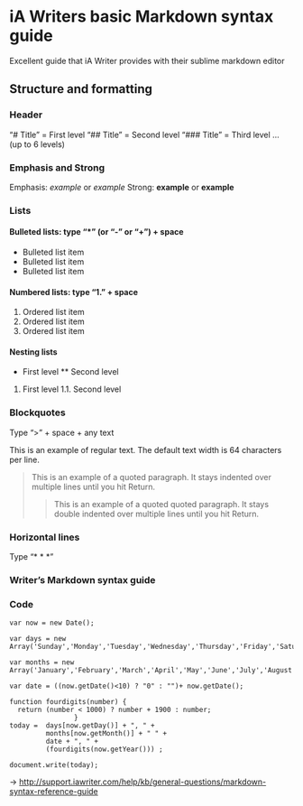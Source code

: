 # iA Writers basic Markdown syntax guide
Excellent guide that iA Writer provides with their sublime markdown editor
## Structure and formatting
### Header

“# Title” = First level
“## Title” = Second level
“### Title” = Third level
… (up to 6 levels)

### Emphasis and Strong

Emphasis: *example* or _example_ 
Strong: **example** or __example__

### Lists

#### Bulleted lists: type “*” (or “-” or “+”) + space

* Bulleted list item
* Bulleted list item
* Bulleted list item

#### Numbered lists: type “1.” + space

1. Ordered list item
2. Ordered list item
3. Ordered list item

#### Nesting lists

* First level
** Second level

1. First level
1.1. Second level

### Blockquotes

Type “>” + space + any text

This is an example of regular text. The default text width is 64 characters per line.

> This is an example of a quoted paragraph. It stays indented over multiple lines until you hit Return.
>> This is an example of a quoted quoted paragraph. It stays double indented over multiple lines until you hit Return.

### Horizontal lines

Type “* * *”

### Writer’s Markdown syntax guide

### Code 
    var now = new Date();

    var days = new Array('Sunday','Monday','Tuesday','Wednesday','Thursday','Friday','Saturday');

    var months = new Array('January','February','March','April','May','June','July','August','September','October','November','December');

    var date = ((now.getDate()<10) ? "0" : "")+ now.getDate();

    function fourdigits(number) {
      return (number < 1000) ? number + 1900 : number;
                    }
    today =  days[now.getDay()] + ", " +
             months[now.getMonth()] + " " +
             date + ", " +
             (fourdigits(now.getYear())) ;

    document.write(today);
→ http://support.iawriter.com/help/kb/general-questions/markdown-syntax-reference-guide